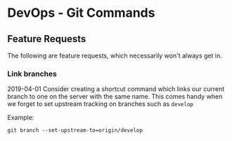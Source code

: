# DevOps - Git Commands

## Feature Requests
The following are feature requests, which necessarily won't always get in.

### Link branches
2019-04-01
Consider creating a shortcut command which links our current branch to one on the server with the same name. This comes handy when we forget to set upstream tracking on branches such as ``develop``

Example:
```
git branch --set-upstream-to=origin/develop
```
